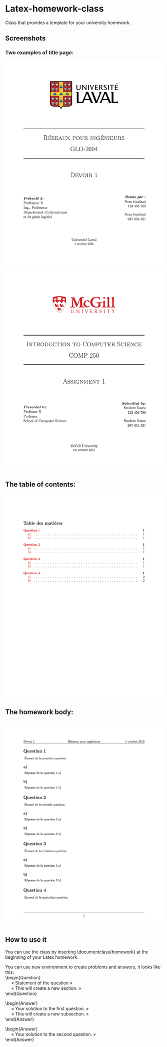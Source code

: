 # Latex-homework-class
 Class that provides a template for your university homework.

## Screenshots
### Two examples of title page:
![Title page](/Images/TitlePage1.png)
![Title page](/Images/TitlePage2.png)

## The table of contents:
![Table of contents](/Images/TableOfContent.png)

## The homework body:
![Homework body](/Images/Homework.png)

## How to use it
You can use the class by inserting \documentclass{homework} at the beginning of your Latex homework.<br/>

You can use new environment to create problems and answers, it looks like this: <br/>
\begin{Question} <br/>
&nbsp;&nbsp;&nbsp;&nbsp; « Statement of the question » <br/>
&nbsp;&nbsp;&nbsp;&nbsp; « This will create a new section. » <br/>
\end{Question}

\begin{Answer} <br/>
&nbsp;&nbsp;&nbsp;&nbsp; « Your solution to the first question. » <br/>
&nbsp;&nbsp;&nbsp;&nbsp; « This will create a new subsection. » <br/>
\end{Answer}

\begin{Answer} <br/>
&nbsp;&nbsp;&nbsp;&nbsp; « Your solution to the second question. » <br/>
\end{Answer}


